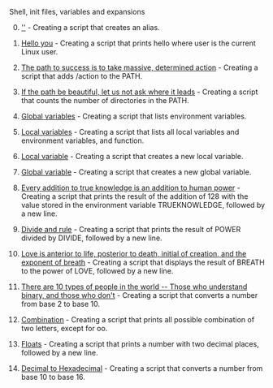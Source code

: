Shell, init files, variables and expansions

0. ['<o>'](https://github.com/hewsontrinh526/holbertonschool-shell/blob/master/init_files_variables_and_expansions/0-alias) - Creating a script that creates an alias.

1. [Hello you](https://github.com/hewsontrinh526/holbertonschool-shell/blob/master/init_files_variables_and_expansions/1-hello_you) - Creating a script that prints hello <user> where user is the current Linux user.

2. [The path to success is to take massive, determined action](https://github.com/hewsontrinh526/holbertonschool-shell/blob/master/init_files_variables_and_expansions/2-path) - Creating a script that adds /action to the PATH.

3. [If the path be beautiful, let us not ask where it leads](https://github.com/hewsontrinh526/holbertonschool-shell/blob/master/init_files_variables_and_expansions/3-paths) - Creating a script that counts the number of directories in the PATH.

4. [Global variables](https://github.com/hewsontrinh526/holbertonschool-shell/blob/master/init_files_variables_and_expansions/4-global_variables) - Creating a script that lists environment variables.

5. [Local variables](https://github.com/hewsontrinh526/holbertonschool-shell/blob/master/init_files_variables_and_expansions/5-local_variables) - Creating a script that lists all local variables and environment variables, and function.

6. [Local variable](https://github.com/hewsontrinh526/holbertonschool-shell/blob/master/init_files_variables_and_expansions/6-create_local_variable) - Creating a script that creates a new local variable.

7. [Global variable](https://github.com/hewsontrinh526/holbertonschool-shell/blob/master/init_files_variables_and_expansions/7-create_global_variable) - Creating a script that creates a new global variable.

8. [Every addition to true knowledge is an addition to human power](https://github.com/hewsontrinh526/holbertonschool-shell/blob/master/init_files_variables_and_expansions/8-true_knowledge) - Creating a script that prints the result of the addition of 128 with the value stored in the environment variable TRUEKNOWLEDGE, followed by a new line.

9. [Divide and rule](https://github.com/hewsontrinh526/holbertonschool-shell/blob/master/init_files_variables_and_expansions/9-divide_and_rule) - Creating a script that prints the result of POWER divided by DIVIDE, followed by a new line.

10. [Love is anterior to life, posterior to death, initial of creation, and the exponent of breath](https://github.com/hewsontrinh526/holbertonschool-shell/blob/master/init_files_variables_and_expansions/10-love_exponent_breath) - Creating a script that displays the result of BREATH to the power of LOVE, followed by a new line.

11. [There are 10 types of people in the world -- Those who understand binary, and those who don't](https://github.com/hewsontrinh526/holbertonschool-shell/blob/master/init_files_variables_and_expansions/11-binary_to_decimal) - Creating a script that converts a number from base 2 to base 10.

12. [Combination](https://github.com/hewsontrinh526/holbertonschool-shell/blob/master/init_files_variables_and_expansions/12-combinations) - Creating a script that prints all possible combination of two letters, except for oo.

13. [Floats](https://github.com/hewsontrinh526/holbertonschool-shell/blob/master/init_files_variables_and_expansions/13-print_float) - Creating a script that prints a number with two decimal places, followed by a new line.

14. [Decimal to Hexadecimal](https://github.com/hewsontrinh526/holbertonschool-shell/blob/master/init_files_variables_and_expansions/14-decimal_to_hexadecimal) - Creating a script that converts a number from base 10 to base 16.

